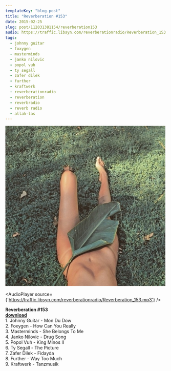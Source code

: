 ```yaml
---
templateKey: "blog-post"
title: "Reverberation #153"
date: 2015-02-25
slug: post/112031381154/reverberation153
audio: https://traffic.libsyn.com/reverberationradio/Reverberation_153.mp3
tags:
  - johnny guitar
  - foxygen
  - masterminds
  - janko nilovic
  - popol vuh
  - ty segall
  - zafer dilek
  - further
  - kraftwerk
  - reverberationradio
  - reverberation
  - reverbradio
  - reverb radio
  - allah-las
---
```


![Reverberation #153](../images/a1cd4f5c12603d209db26424f1c05c42ade1219fc892172133fbcbf23f1740e8.jpg)

<AudioPlayer source={'https://traffic.libsyn.com/reverberationradio/Reverberation_153.mp3'} />

<p><b>Reverberation #153<br /></b><b><a href="https://traffic.libsyn.com/reverberationradio/Reverberation_153.mp3">download</a><br /></b>1. Johnny Guitar - Mon Du Dow<br />2. Foxygen - How Can You Really<br />3. Masterminds - She Belongs To Me<br />4. Janko Nilovic - Drug Song<br />5. Popol Vuh - King Minos II<br />6. Ty Segall - The Picture<br />7. Zafer Dilek - Fidayda<br />8. Further - Way Too Much<br />9. Kraftwerk - Tanzmusik</p>
